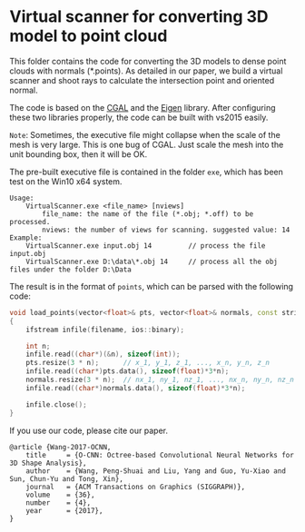 # Virtual scanner for converting 3D model to point cloud

This folder contains the code for converting the 3D models to dense point clouds with normals (\*.points). As detailed in our paper, we build a virtual scanner and shoot rays to calculate the intersection point and oriented normal. 

The code is based on the [CGAL](http://www.cgal.org/) and the [Eigen](http://eigen.tuxfamily.org/index.php?title=Main_Page) library. After configuring these two libraries properly, the code can be built with vs2015 easily.

`Note`: Sometimes, the executive file might collapse when the scale of the mesh is very large. This is one bug of CGAL. Just scale the mesh into the unit bounding box, then it will be OK.

The pre-built executive file is contained in the folder `exe`, which has been test on the Win10 x64 system. 

    Usage:  
        VirtualScanner.exe <file_name> [nviews]
            file_name: the name of the file (*.obj; *.off) to be processed.
            nviews: the number of views for scanning. suggested value: 14
    Example:
        VirtualScanner.exe input.obj 14         // process the file input.obj
        VirtualScanner.exe D:\data\*.obj 14     // process all the obj files under the folder D:\Data

The result is in the format of `points`, which can be parsed with the following code:

```cpp
void load_points(vector<float>& pts, vector<float>& normals, const string& filename)
{
    ifstream infile(filename, ios::binary);

    int n;
    infile.read((char*)(&n), sizeof(int));  
    pts.resize(3 * n);      // x_1, y_1, z_1, ..., x_n, y_n, z_n
    infile.read((char*)pts.data(), sizeof(float)*3*n);
    normals.resize(3 * n);  // nx_1, ny_1, nz_1, ..., nx_n, ny_n, nz_n
    infile.read((char*)normals.data(), sizeof(float)*3*n);

    infile.close();
}
```

If you use our code, please cite our paper.

    @article {Wang-2017-OCNN,
        title     = {O-CNN: Octree-based Convolutional Neural Networks for 3D Shape Analysis},
        author    = {Wang, Peng-Shuai and Liu, Yang and Guo, Yu-Xiao and Sun, Chun-Yu and Tong, Xin},
        journal   = {ACM Transactions on Graphics (SIGGRAPH)},
        volume    = {36},
        number    = {4},
        year      = {2017},
    }

